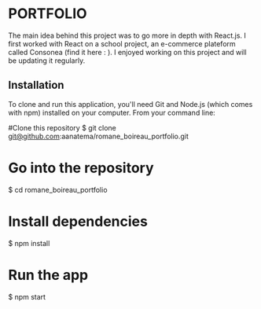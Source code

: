 # PORTFOLIO

The main idea behind this project was to go more in depth with React.js. I first worked with React on a school project, an e-commerce plateform called Consonea (find it here : ). I enjoyed working on this project and will be updating it regularly. 


## Installation

To clone and run this application, you'll need Git and Node.js (which comes with npm) installed on your computer. From your command line:

#Clone this repository
$ git clone git@github.com:aanatema/romane_boireau_portfolio.git

# Go into the repository
$ cd romane_boireau_portfolio

# Install dependencies
$ npm install

# Run the app
$ npm start
